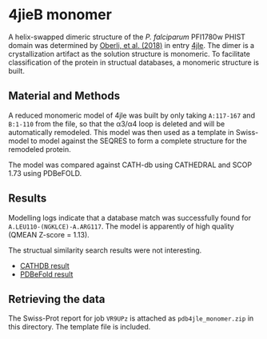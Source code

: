 # 4jieB monomer

A helix-swapped dimeric structure of the _P. falciparum_ PFI1780w PHIST domain was determined by
[Oberli, et al. (2018)](https://www.fasebj.org/doi/10.1096/fj.14-256057) in entry
[4jle](http://www.ebi.ac.uk/pdbe/entry/pdb/4jle/). The dimer is a crystallization artifact as
the solution structure is monomeric.
To facilitate classification of the protein in structual databases, a monomeric structure is built.

## Material and Methods
A reduced monomeric model of 4jle was built by only taking `A:117-167` and `B:1-110` from the file,
so that the &alpha;3/&alpha;4 loop is deleted and will be automatically remodeled.
This model was then used as a template in Swiss-model to model against the SEQRES to form a
complete structure for the remodeled protein.

The model was compared against CATH-db using CATHEDRAL and SCOP 1.73 using PDBeFOLD.

## Results 
Modelling logs indicate that a database match was successfully found for `A.LEU110-(NGKLCE)-A.ARG117`.
The model is apparently of high quality (QMEAN Z-score = 1.13).

The structual similarity search results were not interesting.
* [CATHDB result](http://www.cathdb.info/search/grid_submission/12201)
* [PDBeFold result](https://github.com/Artoria2e5/misc/blob/master/4jleB/sse.txt)

## Retrieving the data
The Swiss-Prot report for job `VR9UPz` is attached as `pdb4jle_monomer.zip` in this directory. The
template file is included.
